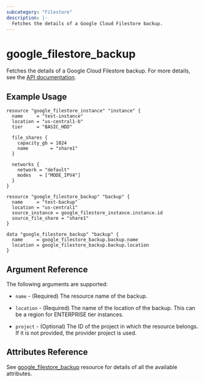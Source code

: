 ```yaml
---
subcategory: "Filestore"
description: |-
  Fetches the details of a Google Cloud Filestore backup.
---
```


# google_filestore_backup

Fetches the details of a Google Cloud Filestore backup. For more details, see the [API documentation](https://cloud.google.com/filestore/docs/reference/rest/v1/projects.locations.instances.backups).

## Example Usage

```hcl
resource "google_filestore_instance" "instance" {
  name     = "test-instance"
  location = "us-central1-b"
  tier     = "BASIC_HDD"

  file_shares {
    capacity_gb = 1024
    name        = "share1"
  }

  networks {
    network = "default"
    modes   = ["MODE_IPV4"]
  }
}

resource "google_filestore_backup" "backup" {
  name     = "test-backup"
  location = "us-central1"
  source_instance = google_filestore_instance.instance.id
  source_file_share = "share1"
}

data "google_filestore_backup" "backup" {
  name     = google_filestore_backup.backup.name
  location = google_filestore_backup.backup.location
}
```

## Argument Reference

The following arguments are supported:

* `name` -
  (Required)
  The resource name of the backup.

* `location` -
  (Required)
  The name of the location of the backup. This can be a region for ENTERPRISE tier instances.

* `project` - 
  (Optional) 
  The ID of the project in which the resource belongs. If it is not provided, the provider project is used.

## Attributes Reference

See [google_filestore_backup](https://registry.terraform.io/providers/hashicorp/google/latest/docs/resources/filestore_backup) resource for details of all the available attributes.
